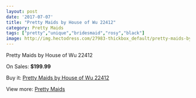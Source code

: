 ```yaml
---
layout: post
date: '2017-07-07'
title: "Pretty Maids by House of Wu 22412"
category: Pretty Maids
tags: ["pretty","unique","bridesmaid","rosy","black"]
image: http://img.hectodress.com/27983-thickbox_default/pretty-maids-by-house-of-wu-22412.jpg
---
```

Pretty Maids by House of Wu 22412

On Sales: **$199.99**
<a href="https://www.hectodress.com/pretty-maids/13047-pretty-maids-by-house-of-wu-22412.html"><amp-img layout="responsive" width="600" height="600" src="//img.hectodress.com/27983-thickbox_default/pretty-maids-by-house-of-wu-22412.jpg" alt="Pretty Maids by House of Wu 22412 0" /></a>
<a href="https://www.hectodress.com/pretty-maids/13047-pretty-maids-by-house-of-wu-22412.html"><amp-img layout="responsive" width="600" height="600" src="//img.hectodress.com/27984-thickbox_default/pretty-maids-by-house-of-wu-22412.jpg" alt="Pretty Maids by House of Wu 22412 1" /></a>

Buy it: [Pretty Maids by House of Wu 22412](https://www.hectodress.com/pretty-maids/13047-pretty-maids-by-house-of-wu-22412.html "Pretty Maids by House of Wu 22412")

View more: [Pretty Maids](https://www.hectodress.com/200-pretty-maids "Pretty Maids")